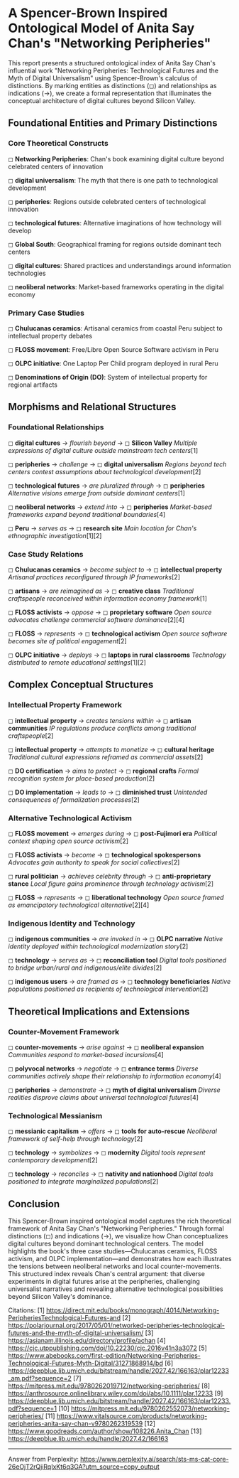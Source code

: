 # A Spencer-Brown Inspired Ontological Model of Anita Say Chan's "Networking Peripheries"

This report presents a structured ontological index of Anita Say Chan's influential work "Networking Peripheries: Technological Futures and the Myth of Digital Universalism" using Spencer-Brown's calculus of distinctions. By marking entities as distinctions (◻) and relationships as indications (→), we create a formal representation that illuminates the conceptual architecture of digital cultures beyond Silicon Valley.

## Foundational Entities and Primary Distinctions

### Core Theoretical Constructs

◻ **Networking Peripheries**: Chan's book examining digital culture beyond celebrated centers of innovation

◻ **digital universalism**: The myth that there is one path to technological development

◻ **peripheries**: Regions outside celebrated centers of technological innovation

◻ **technological futures**: Alternative imaginations of how technology will develop

◻ **Global South**: Geographical framing for regions outside dominant tech centers

◻ **digital cultures**: Shared practices and understandings around information technologies

◻ **neoliberal networks**: Market-based frameworks operating in the digital economy

### Primary Case Studies

◻ **Chulucanas ceramics**: Artisanal ceramics from coastal Peru subject to intellectual property debates

◻ **FLOSS movement**: Free/Libre Open Source Software activism in Peru

◻ **OLPC initiative**: One Laptop Per Child program deployed in rural Peru

◻ **Denominations of Origin (DO)**: System of intellectual property for regional artifacts

## Morphisms and Relational Structures

### Foundational Relationships

◻ **digital cultures** → *flourish beyond* → ◻ **Silicon Valley**
   *Multiple expressions of digital culture outside mainstream tech centers*[1]

◻ **peripheries** → *challenge* → ◻ **digital universalism**
   *Regions beyond tech centers contest assumptions about technological development*[2]

◻ **technological futures** → *are pluralized through* → ◻ **peripheries**
   *Alternative visions emerge from outside dominant centers*[1]

◻ **neoliberal networks** → *extend into* → ◻ **peripheries**
   *Market-based frameworks expand beyond traditional boundaries*[4]

◻ **Peru** → *serves as* → ◻ **research site**
   *Main location for Chan's ethnographic investigation*[1][2]

### Case Study Relations

◻ **Chulucanas ceramics** → *become subject to* → ◻ **intellectual property**
   *Artisanal practices reconfigured through IP frameworks*[2]

◻ **artisans** → *are reimagined as* → ◻ **creative class**
   *Traditional craftspeople reconceived within information economy framework*[1]

◻ **FLOSS activists** → *oppose* → ◻ **proprietary software**
   *Open source advocates challenge commercial software dominance*[2][4]

◻ **FLOSS** → *represents* → ◻ **technological activism**
   *Open source software becomes site of political engagement*[2]

◻ **OLPC initiative** → *deploys* → ◻ **laptops in rural classrooms**
   *Technology distributed to remote educational settings*[1][2]

## Complex Conceptual Structures

### Intellectual Property Framework

◻ **intellectual property** → *creates tensions within* → ◻ **artisan communities**
   *IP regulations produce conflicts among traditional craftspeople*[2]

◻ **intellectual property** → *attempts to monetize* → ◻ **cultural heritage**
   *Traditional cultural expressions reframed as commercial assets*[2]

◻ **DO certification** → *aims to protect* → ◻ **regional crafts**
   *Formal recognition system for place-based production*[2]

◻ **DO implementation** → *leads to* → ◻ **diminished trust**
   *Unintended consequences of formalization processes*[2]

### Alternative Technological Activism

◻ **FLOSS movement** → *emerges during* → ◻ **post-Fujimori era**
   *Political context shaping open source activism*[2]

◻ **FLOSS activists** → *become* → ◻ **technological spokespersons**
   *Advocates gain authority to speak for social collectives*[2]

◻ **rural politician** → *achieves celebrity through* → ◻ **anti-proprietary stance**
   *Local figure gains prominence through technology activism*[2]

◻ **FLOSS** → *represents* → ◻ **liberational technology**
   *Open source framed as emancipatory technological alternative*[2][4]

### Indigenous Identity and Technology

◻ **indigenous communities** → *are invoked in* → ◻ **OLPC narrative**
   *Native identity deployed within technological modernization story*[2]

◻ **technology** → *serves as* → ◻ **reconciliation tool**
   *Digital tools positioned to bridge urban/rural and indigenous/elite divides*[2]

◻ **indigenous users** → *are framed as* → ◻ **technology beneficiaries**
   *Native populations positioned as recipients of technological intervention*[2]

## Theoretical Implications and Extensions

### Counter-Movement Framework

◻ **counter-movements** → *arise against* → ◻ **neoliberal expansion**
   *Communities respond to market-based incursions*[4]

◻ **polyvocal networks** → *negotiate* → ◻ **entrance terms**
   *Diverse communities actively shape their relationship to information economy*[4]

◻ **peripheries** → *demonstrate* → ◻ **myth of digital universalism**
   *Diverse realities disprove claims about universal technological futures*[4]

### Technological Messianism

◻ **messianic capitalism** → *offers* → ◻ **tools for auto-rescue**
   *Neoliberal framework of self-help through technology*[2]

◻ **technology** → *symbolizes* → ◻ **modernity**
   *Digital tools represent contemporary development*[2]

◻ **technology** → *reconciles* → ◻ **nativity and nationhood**
   *Digital tools positioned to integrate marginalized populations*[2]

## Conclusion

This Spencer-Brown inspired ontological model captures the rich theoretical framework of Anita Say Chan's "Networking Peripheries." Through formal distinctions (◻) and indications (→), we visualize how Chan conceptualizes digital cultures beyond dominant technological centers. The model highlights the book's three case studies—Chulucanas ceramics, FLOSS activism, and OLPC implementation—and demonstrates how each illustrates the tensions between neoliberal networks and local counter-movements. This structured index reveals Chan's central argument: that diverse experiments in digital futures arise at the peripheries, challenging universalist narratives and revealing alternative technological possibilities beyond Silicon Valley's dominance.

Citations:
[1] https://direct.mit.edu/books/monograph/4014/Networking-PeripheriesTechnological-Futures-and
[2] https://polarjournal.org/2017/05/01/networked-peripheries-technological-futures-and-the-myth-of-digital-universalism/
[3] https://asianam.illinois.edu/directory/profile/achan
[4] https://cjc.utppublishing.com/doi/10.22230/cjc.2016v41n3a3072
[5] https://www.abebooks.com/first-edition/Networking-Peripheries-Technological-Futures-Myth-Digital/31271868914/bd
[6] https://deepblue.lib.umich.edu/bitstream/handle/2027.42/166163/plar12233_am.pdf?sequence=2
[7] https://mitpress.mit.edu/9780262019712/networking-peripheries/
[8] https://anthrosource.onlinelibrary.wiley.com/doi/abs/10.1111/plar.12233
[9] https://deepblue.lib.umich.edu/bitstream/handle/2027.42/166163/plar12233.pdf?sequence=1
[10] https://mitpress.mit.edu/9780262552073/networking-peripheries/
[11] https://www.vitalsource.com/products/networking-peripheries-anita-say-chan-v9780262319539
[12] https://www.goodreads.com/author/show/108226.Anita_Chan
[13] https://deepblue.lib.umich.edu/handle/2027.42/166163

---
Answer from Perplexity: https://www.perplexity.ai/search/sts-ms-cat-core-26eOjT2rQjiRqIxKt6q3GA?utm_source=copy_output